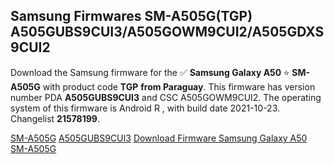 <h2>Samsung Firmwares SM-A505G(TGP) A505GUBS9CUI3/A505GOWM9CUI2/A505GDXS9CUI2</h2>
Download the Samsung firmware for the ✅ <strong>Samsung Galaxy A50 </strong> ⭐ <strong>SM-A505G</strong> with product code <strong>TGP</strong> <strong> from Paraguay</strong>. This firmware has version number PDA <strong>A505GUBS9CUI3</strong> and CSC A505GOWM9CUI2. The operating system of this firmware is Android R , with build date 2021-10-23. Changelist <strong>21578199</strong>.


[SM-A505G](https://samfirm.shop/samsung/model/SM-A505G)
[A505GUBS9CUI3](https://samfirm.shop/samsung/pda/A505GUBS9CUI3)
[Download Firmware Samsung Galaxy A50 SM-A505G](https://samfirm.shop/samsung/firmware/467644)
